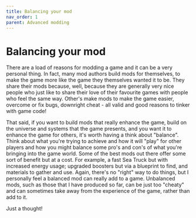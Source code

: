 ```yaml
---
title: Balancing your mod
nav_order: 1
parent: Advanced modding
---
```


# Balancing your mod

There are a load of reasons for modding a game and it can be a very personal thing. In fact, many mod authors build mods for themselves, to make the game more like the game they themselves wanted it to be. They share their mods because, well, because they are generally very nice people who just like to share their love of their favourite games with people who feel the same way. Other's make mods to make the game easier, overcome or fix bugs, downright cheat - all valid and good reasons to tinker with game code!

That said, if you want to build mods that really enhance the game, build on the universe and systems that the game presents, and you want it to enhance the game for others, it's worth having a think about "balance". Think about what you're trying to achieve and how it will "play" for other players and how you might balance some pro's and con's of what you're bringing into the game world. Some of the best mods out there offer some sort of benefit but at a cost. For example, a fast Sea Truck but with increased energy usage; upgraded boosters but via a blueprint to find, and materials to gather and use. Again, there's no "right" way to do things, but I personally feel a balanced mod can really add to a game. Unbalanced mods, such as those that I have produced so far, can be just too "cheaty" and can sometimes take away from the experience of the game, rather than add to it.

Just a thought!
